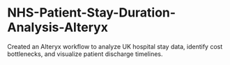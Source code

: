 # NHS-Patient-Stay-Duration-Analysis-Alteryx
Created an Alteryx workflow to analyze UK hospital stay data, identify cost bottlenecks, and visualize patient discharge timelines.

